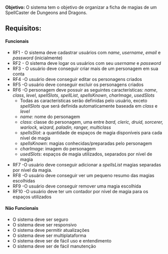 **Objetivo:** O sistema tem o objetivo de organizar a ficha de magias de um SpellCaster de Dungeons and Dragons.
## Requisitos: 
#### Funcionais
- RF1 - O sistema deve cadastrar usuários com *name*, *username*, *email* e *password* (inicialmente)
- RF2 - O sistema deve logar os usuários com seu *username* e *password* 
- RF3 - O usuário deve conseguir criar mais de um personagem em sua conta
- RF4 -O usuário deve conseguir editar os personagens criados
- RF5 -O usuário deve conseguir excluir os personagens criados
- RF6 -O personagem deve possuir as seguintes características: *name*, *class*, *level*, *spellSlots*, *spellList*, *spellsKnown*, *charImage*, *usedSlots* 
	- Todas as características serão definidas pelo usuário, exceto *spellSlots* que será definida automaticamente baseada em *class* e *level*
	- *name*: nome do personagem
	- *class*: classe do personagem, uma entre *bard, cleric, druid, sorcerer, warlock, wizard, paladin, ranger, multiclass*
	- *spellsSlot*: a quantidade de espaços de magia disponíveis para cada nível de magia
	- *spellsKnown*: magias conhecidas/preparadas pelo personagem
	- *charImage*: imagem do personagem
	- *usedSlots*: espaços de magia utilizados, separados por nível de magia
- RF7 -O usuário deve conseguir adicionar a *spellsList* magias separadas por nível da magia. 
- RF8 -O usuário deve conseguir ver um pequeno resumo das magias escolhidas
- RF9 -O usuário deve conseguir remover uma magia escolhida
- RF10 -O usuário deve ter um contador por nível de magia para os espaços utilizados
#### Não Funcionais 
- O sistema deve ser seguro 
- O sistema deve ser responsivo 
- O sistema deve permitir atualizações 
- O sistema deve ser multiplataforma 
- O sistema deve ser de fácil uso e entendimento
- O sistema deve ser de fácil manutenção 